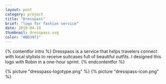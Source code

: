 ```yaml
---
layout: post
category: project
title: "Dresspass"
brief: "logo for fashion service"
date: 2018-04-19
thumbnail: dresspass.svg
color: "#BD3971"
---
```


{% contentfor intro %}
Dresspass is a service that helps travelers connect with local stylists to receive suitcases full of beautiful outfits. I designed this logo with Robin in a one-hour sprint.
{% endcontentfor %}

{% picture "dresspass-logotype.png" %}
{% picture "dresspass-icon.png" %}
